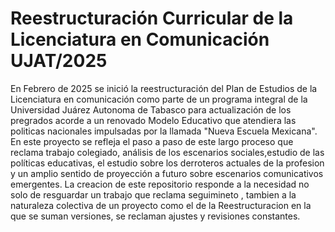 # Reestructuración Curricular de la Licenciatura en Comunicación UJAT/2025

En Febrero de 2025 se inició la reestructuración del Plan de Estudios de la Licenciatura en comunicación como parte de un programa integral de la Universidad Juárez Autonoma de Tabasco para actualización de los pregrados acorde a un renovado Modelo Educativo que atendiera las politicas nacionales impulsadas por la llamada "Nueva Escuela Mexicana". En este proyecto se refleja el paso a paso de este largo proceso que reclama trabajo colegiado, análisis de los escenarios sociales,estudio de las políticas educativas, el estudio sobre los derroteros actuales de la profesion y un amplio sentido de proyección a futuro sobre escenarios comunicativos emergentes.
La creacion de este repositorio responde a la necesidad no solo de resguardar un trabajo que reclama seguimineto , tambien a la naturaleza colectiva de un proyecto como el de la Reestructuracion en la que se suman versiones, se reclaman ajustes y revisiones constantes.
